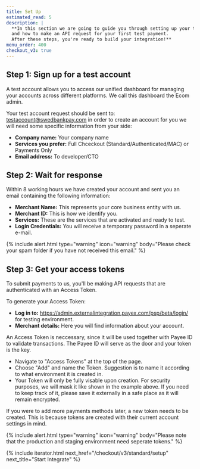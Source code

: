 ```yaml
---
title: Set Up
estimated_read: 5
description: |
  **In this section we are going to guide you through setting up your test account
  and how to make an API request for your first test payment.
  After these steps, you're ready to build your integration!**
menu_order: 400
checkout_v3: true
---
```


## Step 1: Sign up for a test account

A test account allows you to access our unified dashboard for managing your
accounts across different platforms. We call this dashboard the Ecom admin.

Your test account request should be sent to: testaccount@swedbankpay.com in
order to create an account for you we will need some specific information from
your side:

- **Company name:** Your company name
- **Services you prefer:** Full Chceckout (Standard/Authenticated/MAC) or
  Payments Only
- **Email address:** To developer/CTO

## Step 2: Wait for response

Within 8 working hours we have created your account and sent you an email
containing the following information:

- **Merchant Name:** This represents your core business entity with us.
- **Merchant ID:** This is how we identify you.
- **Services:** These are the services that are activated and ready to test.
- **Login Credentials:** You will receive a temporary password in a seperate
  e-mail.
  
{% include alert.html type="warning" icon="warning" body="Please check your spam
folder if you have not received this email." %}

## Step 3: Get your access tokens

To submit payments to us, you'll be making API requests that are authenticated
with an Access Token.

To generate your Access Token:

- **Log in to:** <https://admin.externalintegration.payex.com/psp/beta/login/>
  for testing environment.
- **Merchant details:** Here you will find information about your account.

An Access Token is neccessary, since it will be used together with Payee ID to
validate transactions. The Payee ID will serve as the door and your token is the
key.

- Navigate to "Access Tokens" at the top of the page.
- Choose "Add" and name the Token. Suggestion is to name it according to what
  environment it is created in.
- Your Token will only be fully visable upon creation. For security purposes, we
  will mask it like shown in the example above. If you need to keep track of it,
  please save it externally in a safe place as it will remain encrypted.

If you were to add more payments methods later, a new token needs to be created.
This is because tokens are created with their current account settings in mind.

{% include alert.html type="warning" icon="warning" body="Please note that the
production and staging environment need seperate tokens." %}

{% include iterator.html next_href="/checkout/v3/standard/setup"
                         next_title="Start Integrate" %}
